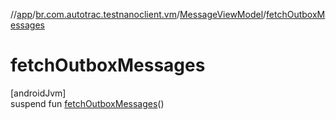 //[app](../../../index.md)/[br.com.autotrac.testnanoclient.vm](../index.md)/[MessageViewModel](index.md)/[fetchOutboxMessages](fetch-outbox-messages.md)

# fetchOutboxMessages

[androidJvm]\
suspend fun [fetchOutboxMessages](fetch-outbox-messages.md)()
